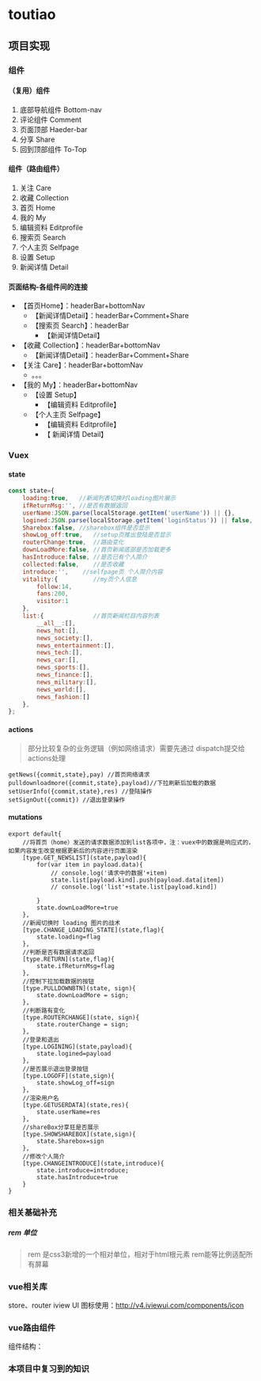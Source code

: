 # toutiao
## 项目实现
### 组件
#### （复用）组件
1. 底部导航组件 Bottom-nav
2. 评论组件 Comment
3. 页面顶部 Haeder-bar
4. 分享 Share
5. 回到顶部组件 To-Top 
#### 组件（路由组件）
1. 关注 Care
2. 收藏 Collection
3. 首页 Home
4. 我的 My
5. 编辑资料 Editprofile
6. 搜索页 Search
7. 个人主页 Selfpage
8. 设置 Setup
9. 新闻详情 Detail
#### 页面结构-各组件间的连接
- 【首页Home】：headerBar+bottomNav
    - 【新闻详情Detail】：headerBar+Comment+Share
    - 【搜索页 Search】：headerBar
        - 【新闻详情Detail】
- 【收藏 Collection】：headerBar+bottomNav
    - 【新闻详情Detail】：headerBar+Comment+Share
- 【关注 Care】：headerBar+bottomNav
    - 。。。
- 【我的 My】：headerBar+bottomNav
    - 【设置 Setup】
        - 【编辑资料 Editprofile】
    - 【个人主页 Selfpage】
        - 【编辑资料 Editprofile】
        - 【 新闻详情 Detail】
### Vuex
#### state
```javascript
const state={
    loading:true,   //新闻列表切换时loading图片展示
    ifReturnMsg:'', //是否有数据返回
    userName:JSON.parse(localStorage.getItem('userName')) || {},        //用户名
    logined:JSON.parse(localStorage.getItem('loginStatus')) || false,   //用户名
    Sharebox:false, //sharebox组件是否显示
    showLog_off:true,   //setup页推出登陆是否显示
    routerChange:true,  //路由变化
    downLoadMore:false, //首页新闻底部是否加载更多
    hasIntroduce:false, //是否已有个人简介
    collected:false,    //是否收藏
    introduce:'',    //selfpage页 个人简介内容   
    vitality:{          //my页个人信息
        follow:14,
        fans:200,
        visitor:1
    },
    list:{              //首页新闻栏目内容列表
        __all__:[],
        news_hot:[],
        news_society:[],
        news_entertainment:[],
        news_tech:[],
        news_car:[],
        news_sports:[],
        news_finance:[],
        news_military:[],
        news_world:[],
        news_fashion:[]
    },
};
```
#### actions
> 部分比较复杂的业务逻辑（例如网络请求）需要先通过 dispatch提交给actions处理
```
getNews({commit,state},pay) //首页网络请求
pulldownloadmore({commit,state},payload)//下拉刷新后加载的数据
setUserInfo({commit,state},res) //登陆操作
setSignOut({commit}) //退出登录操作
```
#### mutations
```
export default{
    //将首页（home）发送的请求数据添加到list各项中，注：vuex中的数据是响应式的，如果内容发生改变根据更新后的内容进行页面渲染
    [type.GET_NEWSLIST](state,payload){
        for(var item in payload.data){
            // console.log('请求中的数据'+item)
            state.list[payload.kind].push(payload.data[item])
            // console.log('list'+state.list[payload.kind])

        }
        state.downLoadMore=true
    },
    //新闻切换时 loading 图片的战术
    [type.CHANGE_LOADING_STATE](state,flag){
        state.loading=flag
    },
    //判断是否有数据请求返回
    [type.RETURN](state,flag){
        state.ifReturnMsg=flag
    },
    //控制下拉加载数据的按钮
    [type.PULLDOWNBTN](state, sign){
        state.downLoadMore = sign;
    },
    //判断路有变化
    [type.ROUTERCHANGE](state, sign){
        state.routerChange = sign;
    },
    //登录和退出
    [type.LOGINING](state,payload){
        state.logined=payload
    },
    //是否展示退出登录按钮
    [type.LOGOFF](state,sign){
        state.showLog_off=sign
    },
    //渲染用户名
    [type.GETUSERDATA](state,res){
        state.userName=res
    },
    //shareBox分享狂是否展示
    [type.SHOWSHAREBOX](state,sign){
        state.Sharebox=sign
    },
    //修改个人简介
    [type.CHANGEINTRODUCE](state,introduce){
        state.introduce=introduce;
        state.hasIntroduce=true
    }
}
```







### 相关基础补充

##### rem 单位
> rem 是css3新增的一个相对单位，相对于html根元素
> rem能等比例适配所有屏幕

### vue相关库

store、router
iview UI 图标使用：http://v4.iviewui.com/components/icon

### vue路由组件

组件结构：

### 本项目中复习到的知识